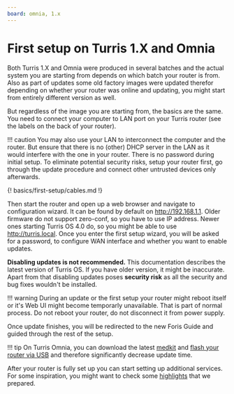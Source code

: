```yaml
---
board: omnia, 1.x
---
```

# First setup on Turris 1.X and Omnia

Both Turris 1.X and Omnia were produced in several batches and the actual
system you are starting from depends on which batch your router is from. Also as
part of updates some old factory images were updated therefor depending on
whether your router was online and updating, you might start from entirely
different version as well.

But regardless of the image you are starting from, the basics are the same.
You need to connect your computer to LAN port on your Turris router (see the
labels on the back of your router).

!!! caution
    You may also use your LAN to interconnect the computer and the router.
    But ensure that there is no (other) DHCP server in the LAN as it would
    interfere with the one in your router. There is no password during
    initial setup. To eliminate potential security risks, setup your router
    first, go through the update procedure and connect other untrusted devices
    only afterwards.

{! basics/first-setup/cables.md !}

Then start the router and open up a web browser and navigate to configuration
wizard. It can be found by default on <http://192.168.1.1>. Older firmware do
not support zero-conf, so you have to use IP address. Newer ones starting
Turris OS 4.0 do, so you might be able to use <http://turris.local>. Once you
enter the first setup wizard, you will be asked for a password, to configure
WAN interface and whether you want to enable updates.

**Disabling updates is not recommended.** This documentation describes the
latest version of Turris OS. If you have older version, it might be inaccurate.
Apart from that disabling updates poses **security risk** as all the security
and bug fixes wouldn't be installed.

!!! warning
    During an update or the first setup your router might reboot itself or it's
    Web UI might become temporarly unavailable. That is part of normal process.
    Do not reboot your router, do not disconnect it from power supply.

Once update finishes, you will be redirected to the new Foris Guide and guided
through the rest of the setup.

!!! tip
    On Turris Omnia, you can download the latest [medkit](https://repo.turris.cz/hbs/medkit/omnia-medkit-latest.tar.gz) and [flash your router
    via USB](../../hw/omnia/rescue-modes.md#re-flash-router) and therefore
    significantly decrease update time.

After your router is fully set up you can start setting up additional services.
For some inspiration, you might want to check some
[highlights](../highlights.md) that we prepared.
